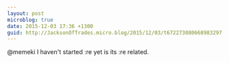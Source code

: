 ```yaml
---
layout: post
microblog: true
date: 2015-12-03 17:36 +1300
guid: http://JacksonOfTrades.micro.blog/2015/12/03/t672273080668983297.html
---
```

@memeki I haven't started :re yet is its  :re related.
